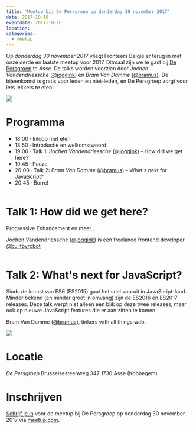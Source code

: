 ```yaml
---
title: 'Meetup bij De Persgroep op donderdag 30 november 2017'
date: 2017-10-10
eventdate: 2017-10-10
location:
categories:
  - meetup
---
```


Op _donderdag 30 november 2017_ vliegt Fronteers België er terug in met onze derde en laatste meetup voor 2017. Ditmaal zijn we te gast bij [De Persgroep](http://www.persgroep.be/) te _Asse_. De talks worden voorzien door _Jochen Vandendriessche_ ([@joggink](https://github.com/joggink)) en _Bram Van Damme_ ([@bramus](https://github.com/bramus)). De bijeenkomst is gratis voor leden en niet-leden, en De Persgroep zorgt voor iets lekkers te eten!

![](/_img/bijeenkomsten/header.jpg)

# Programma

- 18:00 · Inloop met eten
- 18:50 · Introductie en welkomstwoord
- 19:00 · Talk 1: _Jochen Vandendriessche_ ([@joggink](https://github.com/joggink)) - How did we get here?
- 19:45 · Pauze
- 20:00 · Talk 2: _Bram Van Damme_ ([@bramus](https://github.com/bramus)) – What's next for JavaScript?
- 20:45 · Borrel

```

```

# Talk 1: How did we get here?

Progressive Enhancement en meer...

Jochen Vandendriessche ([@joggink](https://github.com/joggink)) is een freelance frontend developer [@builtbyrobot](https://builtbyrobot.com/)

```

```

# Talk 2: What's next for JavaScript?

Sinds de komst van ES6 (ES2015) gaat het snel vooruit in JavaScript-land. Minder bekend (en minder groot in omvang) zijn de ES2016 en ES2017 releases. Deze talk werpt niet alleen een blik op deze twee releases, maar ook op nieuwe JavaScript features die er aan zitten te komen.

Bram Van Damme ([@bramus](https://github.com/bramus)), tinkers with all things web.

![](/_img/bijeenkomsten/depersgroep-locatie-full.jpg)

# Locatie

_De Persgroep_
Brusselsesteenweg 347
1730 Asse (Kobbegem)

# Inschrijven

[Schrijf je in](https://www.meetup.com/Fronteers-BE/events/244086094/) voor de meetup bij De Persgroep op donderdag 30 november 2017 via [meetup.com](https://www.meetup.com/Fronteers-BE/events/244086094/).
